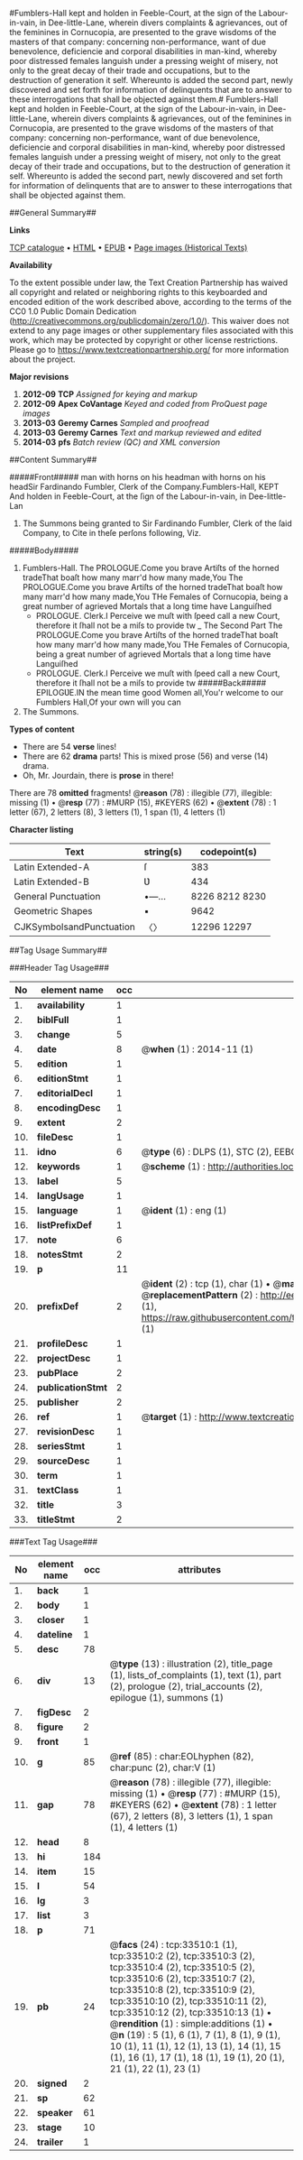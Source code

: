 #Fumblers-Hall kept and holden in Feeble-Court, at the sign of the Labour-in-vain, in Dee-little-Lane, wherein divers complaints & agrievances, out of the feminines in Cornucopia, are presented to the grave wisdoms of the masters of that company: concerning non-performance, want of due benevolence, deficiencie and corporal disabilities in man-kind, whereby poor distressed females languish under a pressing weight of misery, not only to the great decay of their trade and occupations, but to the destruction of generation it self. Whereunto is added the second part, newly discovered and set forth for information of delinquents that are to answer to these interrogations that shall be objected against them.#
Fumblers-Hall kept and holden in Feeble-Court, at the sign of the Labour-in-vain, in Dee-little-Lane, wherein divers complaints & agrievances, out of the feminines in Cornucopia, are presented to the grave wisdoms of the masters of that company: concerning non-performance, want of due benevolence, deficiencie and corporal disabilities in man-kind, whereby poor distressed females languish under a pressing weight of misery, not only to the great decay of their trade and occupations, but to the destruction of generation it self. Whereunto is added the second part, newly discovered and set forth for information of delinquents that are to answer to these interrogations that shall be objected against them.

##General Summary##

**Links**

[TCP catalogue](http://www.ota.ox.ac.uk/tcp/)  • 
[HTML](http://tei.it.ox.ac.uk/tcp/Texts-HTML/free/A40/A40729.html)  • 
[EPUB](http://tei.it.ox.ac.uk/tcp/Texts-EPUB/free/A40/A40729.epub) • 
[Page images (Historical Texts)](https://historicaltexts.jisc.ac.uk/eebo-99829074e)

**Availability**

To the extent possible under law, the Text Creation Partnership has waived all copyright and related or neighboring rights to this keyboarded and encoded edition of the work described above, according to the terms of the CC0 1.0 Public Domain Dedication (http://creativecommons.org/publicdomain/zero/1.0/). This waiver does not extend to any page images or other supplementary files associated with this work, which may be protected by copyright or other license restrictions. Please go to https://www.textcreationpartnership.org/ for more information about the project.

**Major revisions**

1. __2012-09__ __TCP__ *Assigned for keying and markup*
1. __2012-09__ __Apex CoVantage__ *Keyed and coded from ProQuest page images*
1. __2013-03__ __Geremy Carnes__ *Sampled and proofread*
1. __2013-03__ __Geremy Carnes__ *Text and markup reviewed and edited*
1. __2014-03__ __pfs__ *Batch review (QC) and XML conversion*

##Content Summary##

#####Front#####
man with horns on his headman with horns on his headSir Fardinando Fumbler, Clerk of the Company.Fumblers-Hall, KEPT And holden in Feeble-Court, at the ſign of the Labour-in-vain, in Dee-little-Lan
1. The Summons being granted to Sir Fardinando Fumbler, Clerk of the ſaid Company, to Cite in theſe perſons following, Viz.

#####Body#####

1. Fumblers-Hall.
The PROLOGUE.Come you brave Artiſts of the horned tradeThat boaſt how many marr'd how many made,You The PROLOGUE.Come you brave Artiſts of the horned tradeThat boaſt how many marr'd how many made,You THe Females of Cornucopia, being a great number of agrieved Mortals that a long time have Languiſhed
      * PROLOGUE.
Clerk.I Perceive we muſt with ſpeed call a new Court, therefore it ſhall not be a miſs to provide tw
    _ The Second Part
The PROLOGUE.Come you brave Artiſts of the horned tradeThat boaſt how many marr'd how many made,You THe Females of Cornucopia, being a great number of agrieved Mortals that a long time have Languiſhed
      * PROLOGUE.
Clerk.I Perceive we muſt with ſpeed call a new Court, therefore it ſhall not be a miſs to provide tw
#####Back#####
EPILOGƲE.IN the mean time good Women all,You'r welcome to our Fumblers Hall,Of your own will you can
1. The Summons.

**Types of content**

  * There are 54 **verse** lines!
  * There are 62 **drama** parts! This is mixed prose (56) and verse (14) drama.
  * Oh, Mr. Jourdain, there is **prose** in there!

There are 78 **omitted** fragments! 
 @__reason__ (78) : illegible (77), illegible: missing (1)  •  @__resp__ (77) : #MURP (15), #KEYERS (62)  •  @__extent__ (78) : 1 letter (67), 2 letters (8), 3 letters (1), 1 span (1), 4 letters (1)

**Character listing**


|Text|string(s)|codepoint(s)|
|---|---|---|
|Latin Extended-A|ſ|383|
|Latin Extended-B|Ʋ|434|
|General Punctuation|•—…|8226 8212 8230|
|Geometric Shapes|▪|9642|
|CJKSymbolsandPunctuation|〈〉|12296 12297|

##Tag Usage Summary##

###Header Tag Usage###

|No|element name|occ|attributes|
|---|---|---|---|
|1.|__availability__|1||
|2.|__biblFull__|1||
|3.|__change__|5||
|4.|__date__|8| @__when__ (1) : 2014-11 (1)|
|5.|__edition__|1||
|6.|__editionStmt__|1||
|7.|__editorialDecl__|1||
|8.|__encodingDesc__|1||
|9.|__extent__|2||
|10.|__fileDesc__|1||
|11.|__idno__|6| @__type__ (6) : DLPS (1), STC (2), EEBO-CITATION (1), PROQUEST (1), VID (1)|
|12.|__keywords__|1| @__scheme__ (1) : http://authorities.loc.gov/ (1)|
|13.|__label__|5||
|14.|__langUsage__|1||
|15.|__language__|1| @__ident__ (1) : eng (1)|
|16.|__listPrefixDef__|1||
|17.|__note__|6||
|18.|__notesStmt__|2||
|19.|__p__|11||
|20.|__prefixDef__|2| @__ident__ (2) : tcp (1), char (1)  •  @__matchPattern__ (2) : ([0-9\-]+):([0-9IVX]+) (1), (.+) (1)  •  @__replacementPattern__ (2) : http://eebo.chadwyck.com/downloadtiff?vid=$1&page=$2 (1), https://raw.githubusercontent.com/textcreationpartnership/Texts/master/tcpchars.xml#$1 (1)|
|21.|__profileDesc__|1||
|22.|__projectDesc__|1||
|23.|__pubPlace__|2||
|24.|__publicationStmt__|2||
|25.|__publisher__|2||
|26.|__ref__|1| @__target__ (1) : http://www.textcreationpartnership.org/docs/. (1)|
|27.|__revisionDesc__|1||
|28.|__seriesStmt__|1||
|29.|__sourceDesc__|1||
|30.|__term__|1||
|31.|__textClass__|1||
|32.|__title__|3||
|33.|__titleStmt__|2||


###Text Tag Usage###

|No|element name|occ|attributes|
|---|---|---|---|
|1.|__back__|1||
|2.|__body__|1||
|3.|__closer__|1||
|4.|__dateline__|1||
|5.|__desc__|78||
|6.|__div__|13| @__type__ (13) : illustration (2), title_page (1), lists_of_complaints (1), text (1), part (2), prologue (2), trial_accounts (2), epilogue (1), summons (1)|
|7.|__figDesc__|2||
|8.|__figure__|2||
|9.|__front__|1||
|10.|__g__|85| @__ref__ (85) : char:EOLhyphen (82), char:punc (2), char:V (1)|
|11.|__gap__|78| @__reason__ (78) : illegible (77), illegible: missing (1)  •  @__resp__ (77) : #MURP (15), #KEYERS (62)  •  @__extent__ (78) : 1 letter (67), 2 letters (8), 3 letters (1), 1 span (1), 4 letters (1)|
|12.|__head__|8||
|13.|__hi__|184||
|14.|__item__|15||
|15.|__l__|54||
|16.|__lg__|3||
|17.|__list__|3||
|18.|__p__|71||
|19.|__pb__|24| @__facs__ (24) : tcp:33510:1 (1), tcp:33510:2 (2), tcp:33510:3 (2), tcp:33510:4 (2), tcp:33510:5 (2), tcp:33510:6 (2), tcp:33510:7 (2), tcp:33510:8 (2), tcp:33510:9 (2), tcp:33510:10 (2), tcp:33510:11 (2), tcp:33510:12 (2), tcp:33510:13 (1)  •  @__rendition__ (1) : simple:additions (1)  •  @__n__ (19) : 5 (1), 6 (1), 7 (1), 8 (1), 9 (1), 10 (1), 11 (1), 12 (1), 13 (1), 14 (1), 15 (1), 16 (1), 17 (1), 18 (1), 19 (1), 20 (1), 21 (1), 22 (1), 23 (1)|
|20.|__signed__|2||
|21.|__sp__|62||
|22.|__speaker__|61||
|23.|__stage__|10||
|24.|__trailer__|1||
